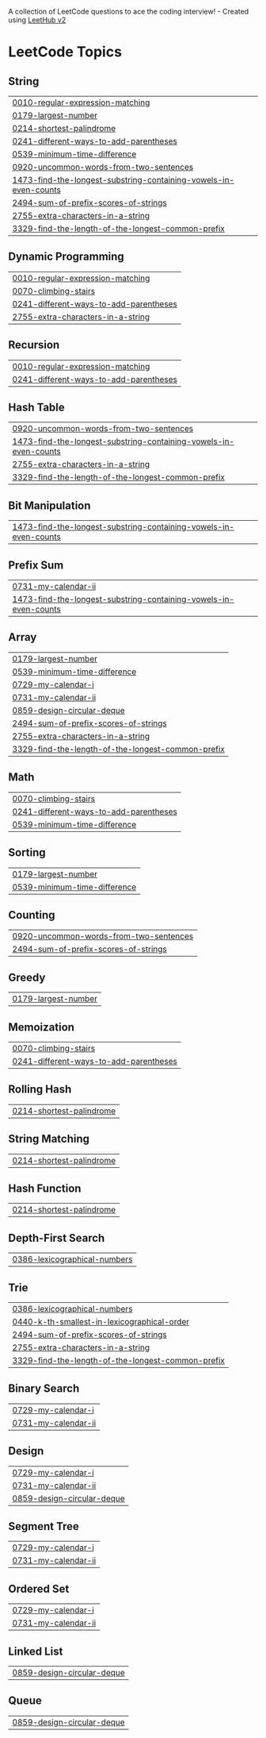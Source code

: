A collection of LeetCode questions to ace the coding interview! - Created using [LeetHub v2](https://github.com/arunbhardwaj/LeetHub-2.0)
<!---LeetCode Topics Start-->
# LeetCode Topics
## String
|  |
| ------- |
| [0010-regular-expression-matching](https://github.com/Dipon-De/Leetcode_POD_By_Dipon/tree/master/0010-regular-expression-matching) |
| [0179-largest-number](https://github.com/Dipon-De/Leetcode_POD_By_Dipon/tree/master/0179-largest-number) |
| [0214-shortest-palindrome](https://github.com/Dipon-De/Leetcode_POD_By_Dipon/tree/master/0214-shortest-palindrome) |
| [0241-different-ways-to-add-parentheses](https://github.com/Dipon-De/Leetcode_POD_By_Dipon/tree/master/0241-different-ways-to-add-parentheses) |
| [0539-minimum-time-difference](https://github.com/Dipon-De/Leetcode_POD_By_Dipon/tree/master/0539-minimum-time-difference) |
| [0920-uncommon-words-from-two-sentences](https://github.com/Dipon-De/Leetcode_POD_By_Dipon/tree/master/0920-uncommon-words-from-two-sentences) |
| [1473-find-the-longest-substring-containing-vowels-in-even-counts](https://github.com/Dipon-De/Leetcode_POD_By_Dipon/tree/master/1473-find-the-longest-substring-containing-vowels-in-even-counts) |
| [2494-sum-of-prefix-scores-of-strings](https://github.com/Dipon-De/Leetcode_POD_By_Dipon/tree/master/2494-sum-of-prefix-scores-of-strings) |
| [2755-extra-characters-in-a-string](https://github.com/Dipon-De/Leetcode_POD_By_Dipon/tree/master/2755-extra-characters-in-a-string) |
| [3329-find-the-length-of-the-longest-common-prefix](https://github.com/Dipon-De/Leetcode_POD_By_Dipon/tree/master/3329-find-the-length-of-the-longest-common-prefix) |
## Dynamic Programming
|  |
| ------- |
| [0010-regular-expression-matching](https://github.com/Dipon-De/Leetcode_POD_By_Dipon/tree/master/0010-regular-expression-matching) |
| [0070-climbing-stairs](https://github.com/Dipon-De/Leetcode_POD_By_Dipon/tree/master/0070-climbing-stairs) |
| [0241-different-ways-to-add-parentheses](https://github.com/Dipon-De/Leetcode_POD_By_Dipon/tree/master/0241-different-ways-to-add-parentheses) |
| [2755-extra-characters-in-a-string](https://github.com/Dipon-De/Leetcode_POD_By_Dipon/tree/master/2755-extra-characters-in-a-string) |
## Recursion
|  |
| ------- |
| [0010-regular-expression-matching](https://github.com/Dipon-De/Leetcode_POD_By_Dipon/tree/master/0010-regular-expression-matching) |
| [0241-different-ways-to-add-parentheses](https://github.com/Dipon-De/Leetcode_POD_By_Dipon/tree/master/0241-different-ways-to-add-parentheses) |
## Hash Table
|  |
| ------- |
| [0920-uncommon-words-from-two-sentences](https://github.com/Dipon-De/Leetcode_POD_By_Dipon/tree/master/0920-uncommon-words-from-two-sentences) |
| [1473-find-the-longest-substring-containing-vowels-in-even-counts](https://github.com/Dipon-De/Leetcode_POD_By_Dipon/tree/master/1473-find-the-longest-substring-containing-vowels-in-even-counts) |
| [2755-extra-characters-in-a-string](https://github.com/Dipon-De/Leetcode_POD_By_Dipon/tree/master/2755-extra-characters-in-a-string) |
| [3329-find-the-length-of-the-longest-common-prefix](https://github.com/Dipon-De/Leetcode_POD_By_Dipon/tree/master/3329-find-the-length-of-the-longest-common-prefix) |
## Bit Manipulation
|  |
| ------- |
| [1473-find-the-longest-substring-containing-vowels-in-even-counts](https://github.com/Dipon-De/Leetcode_POD_By_Dipon/tree/master/1473-find-the-longest-substring-containing-vowels-in-even-counts) |
## Prefix Sum
|  |
| ------- |
| [0731-my-calendar-ii](https://github.com/Dipon-De/Leetcode_POD_By_Dipon/tree/master/0731-my-calendar-ii) |
| [1473-find-the-longest-substring-containing-vowels-in-even-counts](https://github.com/Dipon-De/Leetcode_POD_By_Dipon/tree/master/1473-find-the-longest-substring-containing-vowels-in-even-counts) |
## Array
|  |
| ------- |
| [0179-largest-number](https://github.com/Dipon-De/Leetcode_POD_By_Dipon/tree/master/0179-largest-number) |
| [0539-minimum-time-difference](https://github.com/Dipon-De/Leetcode_POD_By_Dipon/tree/master/0539-minimum-time-difference) |
| [0729-my-calendar-i](https://github.com/Dipon-De/Leetcode_POD_By_Dipon/tree/master/0729-my-calendar-i) |
| [0731-my-calendar-ii](https://github.com/Dipon-De/Leetcode_POD_By_Dipon/tree/master/0731-my-calendar-ii) |
| [0859-design-circular-deque](https://github.com/Dipon-De/Leetcode_POD_By_Dipon/tree/master/0859-design-circular-deque) |
| [2494-sum-of-prefix-scores-of-strings](https://github.com/Dipon-De/Leetcode_POD_By_Dipon/tree/master/2494-sum-of-prefix-scores-of-strings) |
| [2755-extra-characters-in-a-string](https://github.com/Dipon-De/Leetcode_POD_By_Dipon/tree/master/2755-extra-characters-in-a-string) |
| [3329-find-the-length-of-the-longest-common-prefix](https://github.com/Dipon-De/Leetcode_POD_By_Dipon/tree/master/3329-find-the-length-of-the-longest-common-prefix) |
## Math
|  |
| ------- |
| [0070-climbing-stairs](https://github.com/Dipon-De/Leetcode_POD_By_Dipon/tree/master/0070-climbing-stairs) |
| [0241-different-ways-to-add-parentheses](https://github.com/Dipon-De/Leetcode_POD_By_Dipon/tree/master/0241-different-ways-to-add-parentheses) |
| [0539-minimum-time-difference](https://github.com/Dipon-De/Leetcode_POD_By_Dipon/tree/master/0539-minimum-time-difference) |
## Sorting
|  |
| ------- |
| [0179-largest-number](https://github.com/Dipon-De/Leetcode_POD_By_Dipon/tree/master/0179-largest-number) |
| [0539-minimum-time-difference](https://github.com/Dipon-De/Leetcode_POD_By_Dipon/tree/master/0539-minimum-time-difference) |
## Counting
|  |
| ------- |
| [0920-uncommon-words-from-two-sentences](https://github.com/Dipon-De/Leetcode_POD_By_Dipon/tree/master/0920-uncommon-words-from-two-sentences) |
| [2494-sum-of-prefix-scores-of-strings](https://github.com/Dipon-De/Leetcode_POD_By_Dipon/tree/master/2494-sum-of-prefix-scores-of-strings) |
## Greedy
|  |
| ------- |
| [0179-largest-number](https://github.com/Dipon-De/Leetcode_POD_By_Dipon/tree/master/0179-largest-number) |
## Memoization
|  |
| ------- |
| [0070-climbing-stairs](https://github.com/Dipon-De/Leetcode_POD_By_Dipon/tree/master/0070-climbing-stairs) |
| [0241-different-ways-to-add-parentheses](https://github.com/Dipon-De/Leetcode_POD_By_Dipon/tree/master/0241-different-ways-to-add-parentheses) |
## Rolling Hash
|  |
| ------- |
| [0214-shortest-palindrome](https://github.com/Dipon-De/Leetcode_POD_By_Dipon/tree/master/0214-shortest-palindrome) |
## String Matching
|  |
| ------- |
| [0214-shortest-palindrome](https://github.com/Dipon-De/Leetcode_POD_By_Dipon/tree/master/0214-shortest-palindrome) |
## Hash Function
|  |
| ------- |
| [0214-shortest-palindrome](https://github.com/Dipon-De/Leetcode_POD_By_Dipon/tree/master/0214-shortest-palindrome) |
## Depth-First Search
|  |
| ------- |
| [0386-lexicographical-numbers](https://github.com/Dipon-De/Leetcode_POD_By_Dipon/tree/master/0386-lexicographical-numbers) |
## Trie
|  |
| ------- |
| [0386-lexicographical-numbers](https://github.com/Dipon-De/Leetcode_POD_By_Dipon/tree/master/0386-lexicographical-numbers) |
| [0440-k-th-smallest-in-lexicographical-order](https://github.com/Dipon-De/Leetcode_POD_By_Dipon/tree/master/0440-k-th-smallest-in-lexicographical-order) |
| [2494-sum-of-prefix-scores-of-strings](https://github.com/Dipon-De/Leetcode_POD_By_Dipon/tree/master/2494-sum-of-prefix-scores-of-strings) |
| [2755-extra-characters-in-a-string](https://github.com/Dipon-De/Leetcode_POD_By_Dipon/tree/master/2755-extra-characters-in-a-string) |
| [3329-find-the-length-of-the-longest-common-prefix](https://github.com/Dipon-De/Leetcode_POD_By_Dipon/tree/master/3329-find-the-length-of-the-longest-common-prefix) |
## Binary Search
|  |
| ------- |
| [0729-my-calendar-i](https://github.com/Dipon-De/Leetcode_POD_By_Dipon/tree/master/0729-my-calendar-i) |
| [0731-my-calendar-ii](https://github.com/Dipon-De/Leetcode_POD_By_Dipon/tree/master/0731-my-calendar-ii) |
## Design
|  |
| ------- |
| [0729-my-calendar-i](https://github.com/Dipon-De/Leetcode_POD_By_Dipon/tree/master/0729-my-calendar-i) |
| [0731-my-calendar-ii](https://github.com/Dipon-De/Leetcode_POD_By_Dipon/tree/master/0731-my-calendar-ii) |
| [0859-design-circular-deque](https://github.com/Dipon-De/Leetcode_POD_By_Dipon/tree/master/0859-design-circular-deque) |
## Segment Tree
|  |
| ------- |
| [0729-my-calendar-i](https://github.com/Dipon-De/Leetcode_POD_By_Dipon/tree/master/0729-my-calendar-i) |
| [0731-my-calendar-ii](https://github.com/Dipon-De/Leetcode_POD_By_Dipon/tree/master/0731-my-calendar-ii) |
## Ordered Set
|  |
| ------- |
| [0729-my-calendar-i](https://github.com/Dipon-De/Leetcode_POD_By_Dipon/tree/master/0729-my-calendar-i) |
| [0731-my-calendar-ii](https://github.com/Dipon-De/Leetcode_POD_By_Dipon/tree/master/0731-my-calendar-ii) |
## Linked List
|  |
| ------- |
| [0859-design-circular-deque](https://github.com/Dipon-De/Leetcode_POD_By_Dipon/tree/master/0859-design-circular-deque) |
## Queue
|  |
| ------- |
| [0859-design-circular-deque](https://github.com/Dipon-De/Leetcode_POD_By_Dipon/tree/master/0859-design-circular-deque) |
<!---LeetCode Topics End-->